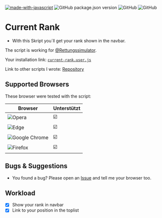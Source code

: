 [![made-with-javascript](https://img.shields.io/badge/Made%20with-JavaScript-1f425f.svg)](https://www.javascript.com)
![GitHub package.json version](https://img.shields.io/badge/version-v1.6-orange)
![GitHub](https://img.shields.io/github/license/qucla/resi-rank-navleiste)
![GitHub](https://img.shields.io/badge/status-done-ff0000)

# Current Rank

- With this Skript you´ll get your rank shown in the navbar.

The script is working for [@Rettungssimulator](https://github.cim/Rettungssimulator).

Your installation link: [`current-rank.user.js`](https://github.com/QuCla/resi-rank-navleiste/raw/master/current-rank.user.js)

Link to other scripts I wrote: [Repository](https://github.com/QuCla?tab=repositories)


## Supported Browsers

These browser were tested with the script:


| Browser | Unterstützt                 |
| ------- | --------------------------- |
| ![Opera](https://img.shields.io/badge/Opera-FF1B2D?style=for-the-badge&logo=Opera&logoColor=white)                           | :ballot_box_with_check:     |
| ![Edge](https://img.shields.io/badge/Edge-0078D7?style=for-the-badge&logo=Microsoft-edge&logoColor=white)                    | :ballot_box_with_check:     |
| ![Google Chrome](https://img.shields.io/badge/Google%20Chrome-4285F4?style=for-the-badge&logo=GoogleChrome&logoColor=white)  | :ballot_box_with_check:     |
| ![Firefox](https://img.shields.io/badge/Firefox-FF7139?style=for-the-badge&logo=Firefox-Browser&logoColor=white)             | :ballot_box_with_check:     |


## Bugs & Suggestions

 - You found a bug? Please open an [Issue](https://github.com/QuCla/resi-association-information/issues/new) and tell me your browser too.

## Workload

- [x] Show your rank in navbar
- [x] Link to your position in the toplist
